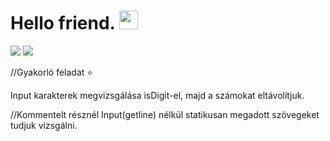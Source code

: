 # Hello friend. <img src="https://raw.githubusercontent.com/MartinHeinz/MartinHeinz/master/wave.gif" width="30px"> 
![](https://img.shields.io/badge/Language-C-informational?style=flat&logo=<LOGO_NAME>&logoColor=white&color=2bbc8a) ![](https://img.shields.io/badge/Practice-informational?style=flat&logo=<LOGO_NAME>&logoColor=white&color=dbde31)

//Gyakorló feladat ⭐

Input karakterek megvizsgálása isDigit-el, majd a számokat eltávolítjuk.

//Kommentelt résznél Input(getline) nélkül statikusan megadott szövegeket tudjuk vizsgálni.
